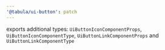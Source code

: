```yaml
---
'@tabula/ui-button': patch
---
```


exports additional types: `UiButtonIconComponentProps`, `UiButtonIconComponentType`, `UiButtonLinkComponentProps` and
`UiButtonLinkComponentType`

